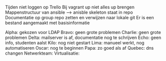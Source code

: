 Tijden niet loggen op Trello
Bij vagrant up niet alles up brengen
Mappenstructuur van ansible --> anisble skeleton staat in repo
Documentatie op group repo zetten en verwijzen naar lokale git
Er is een bestand aangemaakt met basisinformatie


Alpha: gekozen voor LDAP
Bravo: geen grote problemen
Charlie: geen grote problemen
Delta: mailserver is af, documentatie nog te schrijven
Echo: geen info, studenten aalst
Kilo: nog niet gestart
Lima: manueel werkt, nog automatiseren
Oscar: nog te beginnen
Papa: zo goed als af
Quebec: dns changen
Netwerkteam: 
Virtualisatie: 
